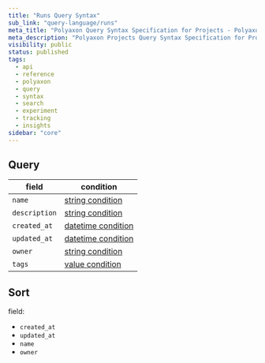 ```yaml
---
title: "Runs Query Syntax"
sub_link: "query-language/runs"
meta_title: "Polyaxon Query Syntax Specification for Projects - Polyaxon References"
meta_description: "Polyaxon Projects Query Syntax Specification for Projects."
visibility: public
status: published
tags:
  - api
  - reference
  - polyaxon
  - query
  - syntax
  - search
  - experiment
  - tracking
  - insights
sidebar: "core"
---
```


## Query

field                           | condition
--------------------------------|------------------
`name`                          | [string condition](/docs/core/query-language/#query-with-string-condition)
`description`                   | [string condition](/docs/core/query-language/#query-with-string-condition)
`created_at`                    | [datetime condition](/docs/core/query-language/#query-with-datetime-condition)
`updated_at`                    | [datetime condition](/docs/core/query-language/#query-with-datetime-condition)
`owner`                         | [string condition](/docs/core/query-language/#query-with-string-condition)
`tags`                          | [value condition](/docs/core/query-language/#query-with-value-condition)


## Sort

field:

 * `created_at`
 * `updated_at`
 * `name`
 * `owner`

